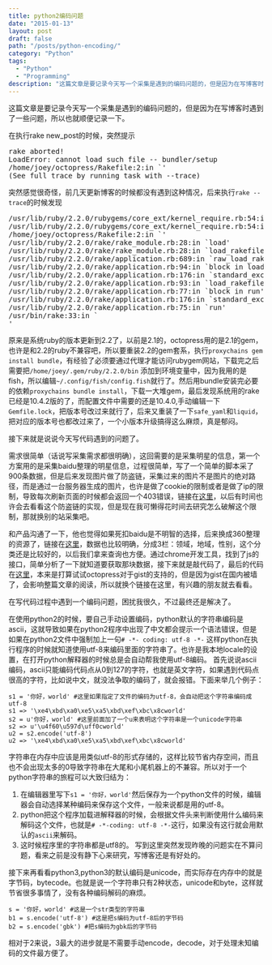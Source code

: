 ```yaml
---
title: python2编码问题
date: "2015-01-13"
layout: post
draft: false
path: "/posts/python-encoding/"
category: "Python"
tags:
  - "Python"
  - "Programming"
description: "这篇文章是要记录今天写一个采集是遇到的编码问题的，但是因为在写博客时遇到了一些问题，所以也就顺便记录一下..."
---
```


这篇文章是要记录今天写一个采集是遇到的编码问题的，但是因为在写博客时遇到了一些问题，所以也就顺便记录一下。

在执行rake new_post的时候，突然提示
<pre>
rake aborted!
LoadError: cannot load such file -- bundler/setup
/home/joey/octopress/Rakefile:2:in `<top (required)>'
(See full trace by running task with --trace)
</pre>

突然感觉很奇怪，前几天更新博客的时候都没有遇到这种情况，后来执行`rake --trace`的时候发现
<pre>
/usr/lib/ruby/2.2.0/rubygems/core_ext/kernel_require.rb:54:in `require'
/usr/lib/ruby/2.2.0/rubygems/core_ext/kernel_require.rb:54:in `require'
/home/joey/octopress/Rakefile:2:in `<top (required)>'
/usr/lib/ruby/2.2.0/rake/rake_module.rb:28:in `load'
/usr/lib/ruby/2.2.0/rake/rake_module.rb:28:in `load_rakefile'
/usr/lib/ruby/2.2.0/rake/application.rb:689:in `raw_load_rakefile'
/usr/lib/ruby/2.2.0/rake/application.rb:94:in `block in load_rakefile'
/usr/lib/ruby/2.2.0/rake/application.rb:176:in `standard_exception_handling'
/usr/lib/ruby/2.2.0/rake/application.rb:93:in `load_rakefile'
/usr/lib/ruby/2.2.0/rake/application.rb:77:in `block in run'
/usr/lib/ruby/2.2.0/rake/application.rb:176:in `standard_exception_handling'
/usr/lib/ruby/2.2.0/rake/application.rb:75:in `run'
/usr/bin/rake:33:in `<main>'
</pre>

原来是系统ruby的版本更新到2.2了，以前是2.1的，octopress用的是2.1的gem，也许是和2.2的ruby不兼容吧，所以要重装2.2的gem套系，执行`proxychains gem install bundle`，有经验了必须要通过代理才能访问rubygem网站，下载完之后需要把`/home/joey/.gem/ruby/2.2.0/bin` 添加到环境变量中，因为我用的是fish，所以编辑`~/.config/fish/config.fish`就行了。然后用bundle安装完必要的依赖`proxychains bundle install`，下载一大堆gem，最后发现系统用的rake已经是10.4.2版的了，而配置文件中需要的还是10.4.0,手动编辑一下`Gemfile.lock`，把版本号改过来就行了，后来又重装了一下`safe_yaml`和`liquid`，把对应的版本号也都改过来了，一个小版本升级搞得这么麻烦，真是郁闷。

接下来就是说说今天写代码遇到的问题了。

需求很简单（话说写采集需求都很明确），这回需要的是采集明星的信息，第一个方案用的是采集baidu整理的明星信息，过程很简单，写了一个简单的脚本采了900条数据，但是后来发现图片做了防盗链，采集过来的图片不是图片的绝对路径，而是通过一台服务器生成的图片，也许是做了cookie的限制或者是做了ip的限制，导致每次刷新页面的时候都会返回一个403错误，链接在[这里](http://www.baidu.com/s?wd=%E6%98%8E%E6%98%9F%E5%A4%A7%E5%85%A8&rsv_spt=1&issp=1&f=8&rsv_bp=0&rsv_idx=2&ie=utf-8&tn=baiduhome_pg&rsv_enter=1&rsv_sug3=4&rsv_sug4=83&rsv_sug1=3&rsv_pq=d5fdf7cd00002ac7&rsv_t=975c0jUWTeYgIUYA%2FfdqSJ75f%2BipUP9QR9v8Qgqb2jzy3rnHgTU3k4rBD%2B5moP73i00p&rsv_sug2=0&inputT=5564)，以后有时间也许会去看看这个防盗链的实现，但是现在我可懒得花时间去研究怎么破解这个限制，那就换别的站采集吧。

和产品沟通了一下，他也觉得如果死扣baidu是不明智的选择，后来换成360整理的资源了，链接在[这里](http://www.haosou.com/s?ie=utf-8&shb=1&src=360sou_newhome&q=%E6%98%8E%E6%98%9F%E5%A4%A7%E5%85%A8)，数据也比较明确，分成3栏：领域，地域，性别，这个分类还是比较好的，以后我们拿来查询也方便。通过chrome开发工具，找到了js的接口，简单分析了一下就知道要获取那块数据，接下来就是敲代码了，最后的代码在[这里](https://gist.github.com/xcaptain/cbf9980f1b30b2467d8a)，本来是打算试试octopress对于gist的支持的，但是因为gist在国内被墙了，会影响整篇文章的阅读，所以就换个链接在这里，有兴趣的朋友就去看看。

在写代码过程中遇到一个编码问题，困扰我很久，不过最终还是解决了。

在使用python2的时候，要自己手动设置编码，python默认的字符串编码是ascii，这就导致如果在python2程序中出现了中文都会提示一个语法错误，但是如果在python2文件中强制加上一句`# -*- coding: utf-8 -*-` 这样python在执行程序的时候就知道使用utf-8来编码里面的字符串了。也许是我本地locale的设置，在打开python解释器的时候总是会自动帮我使用utf-8编码。
首先说说ascii编码，ascii只能编码代码点从0到127的字符，也就是英文字符，如果遇到代码点很高的字符，比如说中文，就没法争取的编码了，就会报错。下面来举几个例子：

```python2
s1 = '你好，world' #这里如果指定了文件的编码为utf-8，会自动把这个字符串编码成utf-8
s1 => '\xe4\xbd\xa0\xe5\xa5\xbd\xef\xbc\x8cworld'
s2 = u'你好，world' #这里前面加了一个u来表明这个字符串是一个unicode字符串
s2 => u'\u4f60\u597d\uff0cworld'
u2 = s2.encode('utf-8')
u2 => '\xe4\xbd\xa0\xe5\xa5\xbd\xef\xbc\x8cworld'
```

字符串在内存中应该是用类似utf-8的形式存储的，这样比较节省内存空间，而且也不会出现太多的0导致字符串在大尾和小尾机器上的不兼容。所以对于一个python字符串的旅程可以大致归结为：

 1. 在编辑器里写下`s1 = '你好，world'`然后保存为一个python文件的时候，编辑器会自动选择某种编码来保存这个文件，一般来说都是用的utf-8。
 2. python把这个程序加载进解释器的时候，会根据文件头来判断使用什么编码来解码这个文件，也就是`# -*-coding: utf-8 -*-`这行，如果没有这行就会用默认的`ascii`来解码。
 3. 这时候程序里的字符串都是utf8的。
写到这里突然发现昨晚的问题实在不算问题，看来之前是没有静下心来研究，写博客还是有好处的。

接下来再看看python3,python3的默认编码是unicode，而实际存在内存中的就是字节码，bytecode。也就是说一个字符串只有2种状态，unicode和byte，这样就节省很多事情了，没有各种编码解码的麻烦。
```python3
s = '你好，world' #这是一个str类型的字符串
b1 = s.encode('utf-8') #这是把s编码为utf-8后的字节码
b2 = s.encode('gbk') #把s编码为gbk后的字节码
```
相对于2来说，3最大的进步就是不需要手动encode，decode，对于处理未知编码的文件最方便了。
